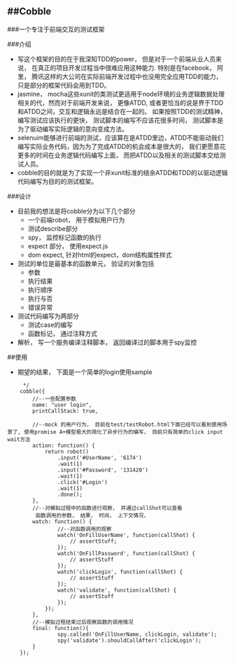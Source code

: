 ##Cobble
----
###一个专注于前端交互的测试框架

###介绍  
   
* 写这个框架的目的在于我深知TDD的power， 但是对于一个前端从业人员来说， 在真正的项目开发过程当中很难应用这种能力. 
特别是在facebook， 阿里， 腾讯这样的大公司在实际前端开发过程中也没用完全应用TDD的能力， 只是部分的框架代码会用到TDD。 
* jasmine， mocha这些xunit的类测试更适用于node环境的业务逻辑数据处理相关的代，然而对于前端开发来说， 更像ATDD,  或者更恰当的说是界于TDD和ATDD之间，交互和逻辑永远是结合在一起的。 如果按照TDD的测试精神， 编写测试应该执行的更快， 
测试脚本的编写不应该花很多时间， 测试脚本是为了驱动编写实际逻辑的意向变成方法。 
* selenuim能够进行前端的测试，应该算在是ATDD里边，ATDD不能驱动我们编写实际业务代码，因为为了完成ATDD的机会成本是很大的， 
我们更愿意花更多的时间在业务逻辑代码编写上面， 而把ATDD以及相关的测试脚本交给测试人员。  
* cobble的目的就是为了实现一个非xunit标准的结余ATDD和TDD的以驱动逻辑代码编写为目的的测试框架。  


###设计 

* 目前我的想法是将cobble分为以下几个部分  
    - 一个前端robot， 用于模拟用户行为  
    - 测试describe部分  
    - spy， 监控标记函数的执行
    - expect 部分， 使用expect.js
    - dom expect, 针对html的expect，dom结构属性样式
* 测试的单位是最基本的函数单元， 验证的对象包括
    - 参数
    - 执行结果
    - 执行顺序
    - 执行与否
    - 错误异常   
* 测试代码编写为两部分  
    - 测试case的编写  
    - 函数标记， 通过注释方式  
* 解析， 写一个服务编译注释脚本， 返回编译过的脚本用于spy监控  

##使用  
* 期望的结果， 下面是一个简单的login使用sample 
```
     */
    cobble({ 
        //--一些配置参数
        name: "user login",
        printCallStack: true,

        //--mock 的用户行为， 目前在test/testRobot.html下面已经可以看到使用场景了, 使用promise A+模型极大的简化了异步行为的编写， 目前只有简单的click input wait方法 
        action: function() {
            return robot()
                .input('#UserName', '6174')
                .wait(1)
                .input('#Password', '131420')
                .wait(1)
                .click('#Login')
                .wait(1)
                .done();
        },
        //--对模拟过程中的函数进行观察， 并通过callShot可以查看
         函数调用的参数， 结果， 时间， 上下文情况，
        watch: function() {
                //--对函数调用的观察
                watch('OnFillUserName', function(callShot) {
                    // assertStuff;
                });
                watch('OnFillPassword', function(callShot) {
                    // assertStuff
                });
                watch('clickLogin', function(callShot) {
                    // assertStuff
                });
                watch('validate', function(callShot) {
                    // assertStuff
                });
            });
        },
        //--模拟过程结束过后观察函数的调用情况
        final: function(){
                spy.called('OnFillUserName, clickLogin, validate');
                spy('validate').shouldCallAfter('clickLogin');
        }
    });
```